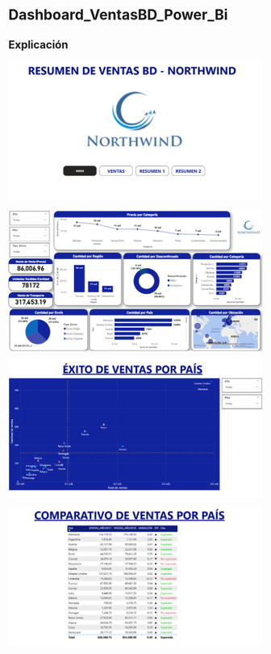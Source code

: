 # Dashboard_VentasBD_Power_Bi

## Explicación

![alt text](image.png)

![alt text](image-1.png)

![alt text](image-2.png)

![alt text](image-3.png)


